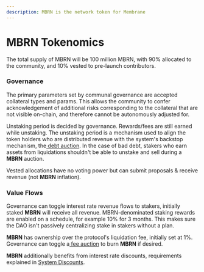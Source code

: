 ```yaml
---
description: MBRN is the network token for Membrane
---
```


# MBRN Tokenomics

The total supply of MBRN will be 100 million MBRN, with 90% allocated to the community, and 10% vested to pre-launch contributors.

### Governance

The primary parameters set by communal governance are accepted collateral types and params. This allows the community to confer acknowledgement of additional risks corresponding to the collateral that are not visible on-chain, and therefore cannot be autonomously adjusted for.

Unstaking period is decided by governance. Rewards/fees are still earned while unstaking. The unstaking period is a mechanism used to align the token holders who are distributed revenue with the system's backstop mechanism, the[ debt auction](../smart-contracts/mbrn-auction.md#startauction). In the case of bad debt, stakers who earn assets from liquidations shouldn't be able to unstake and sell during a **MBRN** auction.

Vested allocations have no voting power but can submit proposals & receive revenue (not **MBRN** inflation).

### Value Flows

Governance can toggle interest rate revenue flows to stakers, initially staked **MBRN** will receive all revenue. MBRN-denominated staking rewards are enabled on a schedule, for example 10% for 3 months. This makes sure the DAO isn't passively centralizing stake in stakers without a plan.

**MBRN** has ownership over the protocol's liquidation fee, initially set at 1%. Governance can toggle a[ fee auction](../smart-contracts/mbrn-auction.md#startauction) to burn **MBRN** if desired.

**MBRN** additionally benefits from interest rate discounts, requirements explained in [System Discounts](system-discounts.md).

